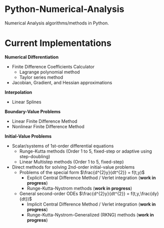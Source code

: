 # Python-Numerical-Analysis
Numerical Analysis algorithms/methods in Python.

# Current Implementations

**Numerical Differentiation**
- Finite Difference Coefficients Calculator
  - Lagrange polynomial method
  - Taylor series method
- Jacobian, Gradient, and Hessian approximations

**Interpolation**
- Linear Splines

**Boundary-Value Problems**
- Linear Finite Difference Method
- Nonlinear Finite Difference Method

**Initial-Value Problems**
- Scalar/systems of 1st-order differential equations
  - Runge-Kutta methods (Order 1 to 5, fixed-step or adaptive using step-doubling)
  - Linear Multistep methods (Order 1 to 5, fixed-step)
- Direct methods for solving 2nd-order initial-value problems
  - Problems of the special form $\frac{d^{2}y}{dt^{2}} = f(t,y)$
    - Explicit Central Difference Method / Verlet integration (**work in progress**)
    - Runge-Kutta-Nystrom methods (**work in progress**)
  - General second-order ODEs $\frac{d^{2}y}{dt^{2}} = f(t,y,\frac{dy}{dt})$
    - Implicit Central Difference Method / Verlet integration (**work in progress**)
    - Runge-Kutta-Nystrom-Generalized (RKNG) methods (**work in progress**)
